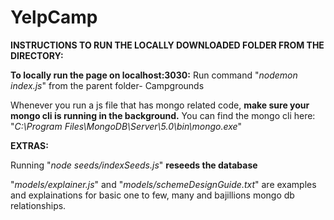 # YelpCamp



**INSTRUCTIONS TO RUN THE LOCALLY DOWNLOADED FOLDER FROM THE DIRECTORY:**

**To locally run the page on localhost:3030:**
Run command "_nodemon index.js_" from the parent folder- Campgrounds

Whenever you run a js file that has mongo related code, **make sure your mongo cli is running in the background.**
You can find the mongo cli here: "_C:\Program Files\MongoDB\Server\5.0\bin\mongo.exe_"




**EXTRAS:**

Running "_node seeds/indexSeeds.js_" **reseeds the database**

"_models/explainer.js_" and "_models/schemeDesignGuide.txt_" are examples and explainations for basic one to few, many and bajillions mongo db relationships.
